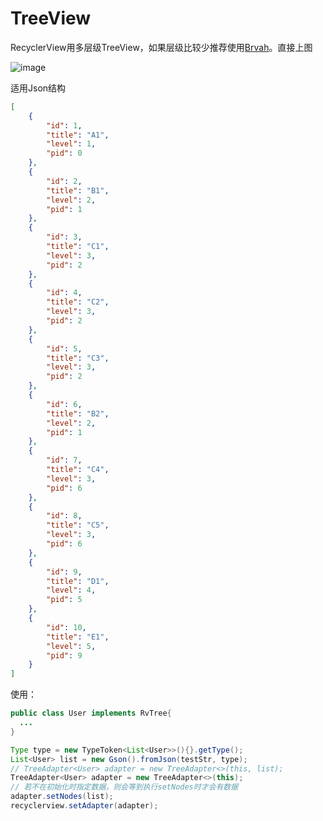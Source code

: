 # TreeView
RecyclerView用多层级TreeView，如果层级比较少推荐使用[Brvah](https://github.com/CymChad/BaseRecyclerViewAdapterHelper/wiki/%E5%88%86%E7%BB%84%E7%9A%84%E4%BC%B8%E7%BC%A9%E6%A0%8F)。直接上图

![image](https://github.com/pye52/TreeView/blob/master/treeviewGif.gif)

适用Json结构

```json
[
    {
        "id": 1,
        "title": "A1",
        "level": 1,
        "pid": 0
    },
    {
        "id": 2,
        "title": "B1",
        "level": 2,
        "pid": 1
    },
    {
        "id": 3,
        "title": "C1",
        "level": 3,
        "pid": 2
    },
    {
        "id": 4,
        "title": "C2",
        "level": 3,
        "pid": 2
    },
    {
        "id": 5,
        "title": "C3",
        "level": 3,
        "pid": 2
    },
    {
        "id": 6,
        "title": "B2",
        "level": 2,
        "pid": 1
    },
    {
        "id": 7,
        "title": "C4",
        "level": 3,
        "pid": 6
    },
    {
        "id": 8,
        "title": "C5",
        "level": 3,
        "pid": 6
    },
    {
        "id": 9,
        "title": "D1",
        "level": 4,
        "pid": 5
    },
    {
        "id": 10,
        "title": "E1",
        "level": 5,
        "pid": 9
    }
]
```



使用：

```java
public class User implements RvTree{
  ...
}

Type type = new TypeToken<List<User>>(){}.getType();
List<User> list = new Gson().fromJson(testStr, type);
// TreeAdapter<User> adapter = new TreeAdapter<>(this, list);
TreeAdapter<User> adapter = new TreeAdapter<>(this);
// 若不在初始化时指定数据，则会等到执行setNodes时才会有数据
adapter.setNodes(list);
recyclerview.setAdapter(adapter);
```

